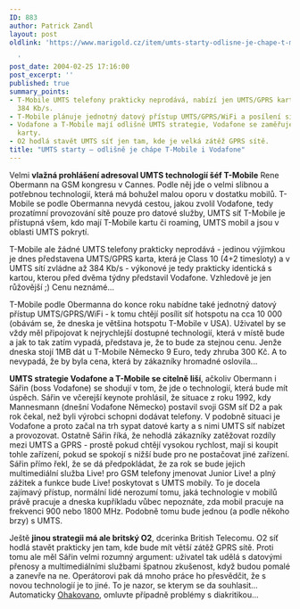 ```yaml
---
ID: 883
author: Patrick Zandl
layout: post
oldlink: 'https://www.marigold.cz/item/umts-starty-odlisne-je-chape-t-mobile-i-vodafone

  '
post_date: 2004-02-25 17:16:00
post_excerpt: ''
published: true
summary_points:
- T-Mobile UMTS telefony prakticky neprodává, nabízí jen UMTS/GPRS kartu s rychlostí
  384 Kb/s.
- T-Mobile plánuje jednotný datový přístup UMTS/GPRS/WiFi a posílení sítě hotspotů.
- Vodafone a T-Mobile mají odlišné UMTS strategie, Vodafone se zaměřuje na datové
  karty.
- O2 hodlá stavět UMTS síť jen tam, kde je velká zátěž GPRS sítě.
title: "UMTS starty – odlišně je chápe T-Mobile i Vodafone"
---
```


<p>
Velmi <STRONG>vlažná prohlášení adresoval UMTS technologií šéf T-Mobile</STRONG> Rene Obermann na GSM kongresu v Cannes. Podle něj jde o velmi slibnou a potřebnou technologií, která má bohužel malou oporu v dostatku mobilů. T-Mobile se podle Obermanna nevydá cestou, jakou zvolil Vodafone, tedy prozatímní provozování sítě pouze pro datové služby, UMTS síť T-Mobile je přístupná všem, kdo mají T-Mobile kartu či roaming, UMTS mobil a jsou v oblasti UMTS pokrytí. </p>

<p>
T-Mobile ale žádné UMTS telefony prakticky neprodává - jedinou výjimkou je dnes představena UMTS/GPRS karta, která je Class 10 (4+2 timesloty) a v UMTS sítí zvládne až 384 Kb/s - výkonové je tedy prakticky identická s kartou, kterou před dvěma týdny představil Vodafone. Vzhledově je jen růžovější ;) Cenu neznámé...</p>

<p>
T-Mobile podle Obermanna do konce roku nabídne také jednotný datový přístup UMTS/GPRS/WiFi - k tomu chtějí posílit síť hotspotu na cca 10 000 (obávám se, že dneska je většina hotspotu T-Mobile v USA). Uživatel by se vždy měl připojovat k nejrychlejší dostupné technologií, která v místě bude a jak to tak zatím vypadá, představa je, že to bude za stejnou cenu. Jenže dneska stojí 1MB dát u T-Mobile Německo 9 Euro, tedy zhruba 300 Kč. A to nevypadá, že by byla cena, která by zákazníky hromadné oslovila... </p>

<p>
<STRONG>UMTS strategie Vodafone a T-Mobile se&#160;citelně liší</STRONG>, ačkoliv Obermann i Sářin (boss Vodafone) se shodují v tom, že jde o technologií, která bude mít úspěch. Sářin ve včerejší keynote prohlásil, že situace z roku 1992, kdy Mannesmann (dnešní Vodafone Německo) postavil svoji GSM síť D2 a pak rok čekal, než byli výrobci schopni dodávat telefony. V podobně situaci je Vodafone a proto začal na trh sypat datové karty a s nimi UMTS síť nabízet a provozovat. Ostatně Sářin říká, že nehodlá zákazníky zatěžovat rozdíly mezi UMTS a GPRS - prostě pokud chtějí vysokou rychlost, mají si koupit tohle zařízení, pokud se spokojí s&#160;nižší bude pro ne postačovat jiné zařízení. Sářin přímo řekl, že se dá předpokládat, že za rok se bude jejich multimediální služba Live! pro GSM telefony jmenovat Junior Live! a plný zážitek a funkce&#160;bude Live! poskytovat s UMTS mobily. To je docela zajímavý přístup, normální lidé nerozumí tomu, jaká technologie v mobilů právě pracuje a dneska kupříkladu vůbec nepoznáte, zda mobil pracuje na frekvenci 900 nebo 1800 MHz. Podobně tomu bude jednou (a podle někoho brzy) s UMTS. </p>

<p>
Ještě <STRONG>jinou strategii má ale britský O2</STRONG>, dcerinka British Telecomu. O2 síť hodlá stavět prakticky jen tam, kde bude mít větší zátěž GPRS sítě. Proti tomu ale měl Sářin velmi rozumný argument: uživatel tak udělá s datovými přenosy a multimediálními službami špatnou zkušenost, když budou pomalé a zanevře na ne. Operátorovi pak dá mnoho práce ho přesvědčit, že s novou technologií je to jiné. To je nazor, se kterym se da souhlasit...<BR>Automaticky <A href="http://nlp.fi.muni.cz/cz_accent/index.php">Ohakovano</A>, omluvte případně problémy s diakritikou...</p>